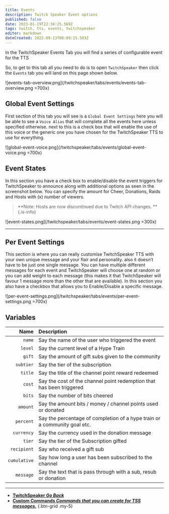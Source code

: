 ```yaml
---
title: Events
description: Twitch Speaker Event options 
published: false
date: 2023-01-19T22:34:25.569Z
tags: twitch, tts, events, twitchspeaker
editor: markdown
dateCreated: 2022-09-13T00:09:15.503Z
---
```


In the TwitchSpeaker Events Tab you will find a series of configurable event for the TTS

So, to get to this tab all you need to do is to open `TwitchSpeaker` then click the `Events` tab you will land on this page shown below.

![events-tab-overview.png](/twitchspeaker/tabs/events/events-tab-overview.png =700x)

## Global Event Settings
First section of this tab you will see is a `Global Event Settings` here you will be able to see a `Voice Alias` that will complete all the events here unless specified otherwise. next to this is a check box that will enable the use of this voice or the generic one you have chosen for the TwitchSpeaker TTS to use for everything.

![global-event-voice.png](/twitchspeaker/tabs/events/global-event-voice.png =700x)

## Event States
In this section you have a check box to enable/disable the event triggers for TwitchSpeaker to announce along with additional options as seen in the screenshot below. You can specify the amount for Cheer, Donations, Raids and Hosts with (x) number of viewers.

> **Note: Hosts are now discontinued due to Twitch API changes. **
{.is-info}

![event-states.png](/twitchspeaker/tabs/events/event-states.png =300x)

---

## Per Event Settings
This section is where you can really customise TwitchSpeaker TTS with your own unique message and your flair and personality. also it doesn’t have to be just one single message. You can have multiple different messages for each event and TwitchSpeaker will choose one at random or you can add weight to each message (this makes it that TwitchSpeaker will favour 1 message more than the other that are available). In this section you also have a checkbox that allows you to Enable/Disable a specific message.

![per-event-settings.png](/twitchspeaker/tabs/events/per-event-settings.png =700x)

## Variables
Name | Description
----:|:------------
`name` | Say the name of the user who triggered the event
`level` | Say the current level of a Hype Train
`gift` | Say the amount of gift subs given to the community
`subtier` | Say the tier of the subscription
`title` | Say the title of the channel point reward redeemed
`cost` | Say the cost of the channel point redemption that has been triggered
`bits` | Say the number of bits cheered
`amount` | Say the amount bits / money / channel points used or donated
`percent` | Say the percentage of completion of a hype train or a community goal etc.
`currency` | Say the currency used in the donation message
`tier` | Say the tier of the Subscription gifted
`recipient` | Say who received a gift sub
`cumulative` | Say how long a user has been subscribed to the channel
`message` | Say the text that is pass through with a sub, resub or donation

---

- [<i class="mdi mdi-chevron-left"></i>**TwitchSpeaker *Go Back***](/TwitchSpeaker)
- [<i class="mdi mdi-exclamation-thick text--twitch"></i>**Custom Commands *Commands that you can create for TSS messages.***](/TwitchSpeaker/Tabs/Custom-Commands)
{.btn-grid .my-5}

